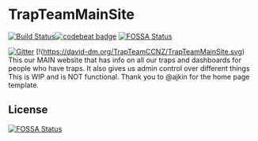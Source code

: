 # TrapTeamMainSite
[![Build Status](https://api.cirrus-ci.com/github/TrapTeamCCNZ/TrapTeamMainSite.svg)](https://cirrus-ci.com/github/TrapTeamCCNZ/TrapTeamMainSite)[![codebeat badge](https://codebeat.co/badges/9ca01d62-5f68-4bfa-8f47-46a2a498ea76)](https://codebeat.co/projects/github-com-trapteamccnz-trapteammainsite-master)
[![FOSSA Status](https://app.fossa.io/api/projects/git%2Bgithub.com%2FTrapTeamCCNZ%2FTrapTeamMainSite.svg?type=shield)](https://app.fossa.io/projects/git%2Bgithub.com%2FTrapTeamCCNZ%2FTrapTeamMainSite?ref=badge_shield)

[![Gitter](https://badges.gitter.im/Trap-Team-Open-Source-Foundation/community.svg)](https://gitter.im/Trap-Team-Open-Source-Foundation/community?utm_source=badge&utm_medium=badge&utm_campaign=pr-badge)
[!(https://david-dm.org/TrapTeamCCNZ/TrapTeamMainSite.svg) 
This our MAIN website that has info on all our traps and dashboards for people who have traps.
It also gives us admin control over different things
This is WIP and is NOT functional.
Thank you to @ajkin for the home page template.


## License
[![FOSSA Status](https://app.fossa.io/api/projects/git%2Bgithub.com%2FTrapTeamCCNZ%2FTrapTeamMainSite.svg?type=large)](https://app.fossa.io/projects/git%2Bgithub.com%2FTrapTeamCCNZ%2FTrapTeamMainSite?ref=badge_large)
